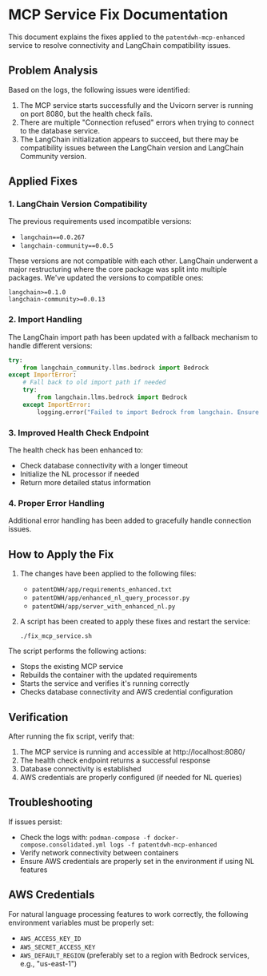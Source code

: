 # MCP Service Fix Documentation

This document explains the fixes applied to the `patentdwh-mcp-enhanced` service to resolve connectivity and LangChain compatibility issues.

## Problem Analysis

Based on the logs, the following issues were identified:

1. The MCP service starts successfully and the Uvicorn server is running on port 8080, but the health check fails.
2. There are multiple "Connection refused" errors when trying to connect to the database service.
3. The LangChain initialization appears to succeed, but there may be compatibility issues between the LangChain version and LangChain Community version.

## Applied Fixes

### 1. LangChain Version Compatibility

The previous requirements used incompatible versions:
- `langchain==0.0.267`
- `langchain-community==0.0.5`

These versions are not compatible with each other. LangChain underwent a major restructuring where the core package was split into multiple packages. We've updated the versions to compatible ones:

```
langchain>=0.1.0
langchain-community>=0.0.13
```

### 2. Import Handling

The LangChain import path has been updated with a fallback mechanism to handle different versions:

```python
try:
    from langchain_community.llms.bedrock import Bedrock
except ImportError:
    # Fall back to old import path if needed
    try:
        from langchain.llms.bedrock import Bedrock
    except ImportError:
        logging.error("Failed to import Bedrock from langchain. Ensure langchain and langchain-community are properly installed.")
```

### 3. Improved Health Check Endpoint

The health check has been enhanced to:
- Check database connectivity with a longer timeout
- Initialize the NL processor if needed
- Return more detailed status information

### 4. Proper Error Handling

Additional error handling has been added to gracefully handle connection issues.

## How to Apply the Fix

1. The changes have been applied to the following files:
   - `patentDWH/app/requirements_enhanced.txt`
   - `patentDWH/app/enhanced_nl_query_processor.py`
   - `patentDWH/app/server_with_enhanced_nl.py`

2. A script has been created to apply these fixes and restart the service:
   ```
   ./fix_mcp_service.sh
   ```

The script performs the following actions:
- Stops the existing MCP service
- Rebuilds the container with the updated requirements
- Starts the service and verifies it's running correctly
- Checks database connectivity and AWS credential configuration

## Verification

After running the fix script, verify that:

1. The MCP service is running and accessible at http://localhost:8080/
2. The health check endpoint returns a successful response
3. Database connectivity is established
4. AWS credentials are properly configured (if needed for NL queries)

## Troubleshooting

If issues persist:
- Check the logs with: `podman-compose -f docker-compose.consolidated.yml logs -f patentdwh-mcp-enhanced`
- Verify network connectivity between containers
- Ensure AWS credentials are properly set in the environment if using NL features

## AWS Credentials

For natural language processing features to work correctly, the following environment variables must be properly set:
- `AWS_ACCESS_KEY_ID`
- `AWS_SECRET_ACCESS_KEY`
- `AWS_DEFAULT_REGION` (preferably set to a region with Bedrock services, e.g., "us-east-1")
